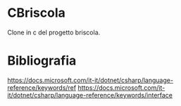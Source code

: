 # CBriscola
Clone in c del progetto briscola.

# Bibliografia
https://docs.microsoft.com/it-it/dotnet/csharp/language-reference/keywords/ref
https://docs.microsoft.com/it-it/dotnet/csharp/language-reference/keywords/interface

